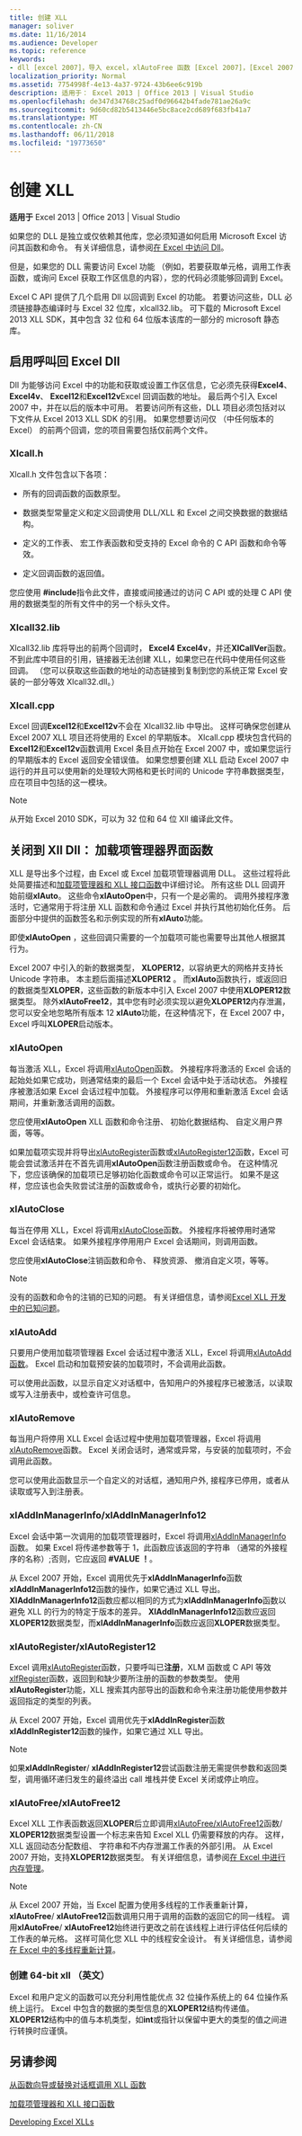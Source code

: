 ```yaml
---
title: 创建 XLL
manager: soliver
ms.date: 11/16/2014
ms.audience: Developer
ms.topic: reference
keywords:
- dll [excel 2007]，导入 excel，xlAutoFree 函数 [Excel 2007]，[Excel 2007],xlcall32.lib [Excel 2007]，[Excel 2007],xlcall.cpp [Excel 2007]，xlAutoRemove 函数 [Excel 2007，] xlAddInManagerInfo xlAutoRegister 函数 xlAutoFree12 函数调用函数 [Excel 2007]、 xlAutoAdd 函数 [Excel 2007]、 xlAutoOpen 函数 [Excel 2007]、 xlAutoClose 函数 [Excel 2007，] Dll [Excel 2007] 中，打开到 xll （英文），调用 Excel xlAutoRegister12 函数 [Excel 2007],xlcall.h [Excel Xll [Excel 2007]2007 年]，xlAddInManagerInfo12 函数 [Excel 2007]
localization_priority: Normal
ms.assetid: 7754998f-4e13-4a37-9724-43b6ee6c919b
description: 适用于： Excel 2013 | Office 2013 | Visual Studio
ms.openlocfilehash: de347d34768c25adf0d96642b4fade781ae26a9c
ms.sourcegitcommit: 9d60cd82b5413446e5bc8ace2cd689f683fb41a7
ms.translationtype: MT
ms.contentlocale: zh-CN
ms.lasthandoff: 06/11/2018
ms.locfileid: "19773650"
---
```

# <a name="creating-xlls"></a>创建 XLL

**适用于** Excel 2013 | Office 2013 | Visual Studio 
  
如果您的 DLL 是独立或仅依赖其他库，您必须知道如何启用 Microsoft Excel 访问其函数和命令。 有关详细信息，请参阅[在 Excel 中访问 Dll](how-to-access-dlls-in-excel.md)。 
  
但是，如果您的 DLL 需要访问 Excel 功能 （例如，若要获取单元格，调用工作表函数，或询问 Excel 获取工作区信息的内容），您的代码必须能够回调到 Excel。
  
Excel C API 提供了几个启用 Dll 以回调到 Excel 的功能。 若要访问这些，DLL 必须链接静态编译时与 Excel 32 位库，xlcall32.lib。 可下载的 Microsoft Excel 2013 XLL SDK，其中包含 32 位和 64 位版本该库的一部分的 microsoft 静态库。
  
## <a name="enabling-dlls-to-call-back-into-excel"></a>启用呼叫回 Excel Dll

Dll 为能够访问 Excel 中的功能和获取或设置工作区信息，它必须先获得**Excel4**、 **Excel4v**、 **Excel12**和**Excel12v**Excel 回调函数的地址。 最后两个引入 Excel 2007 中，并在以后的版本中可用。 若要访问所有这些，DLL 项目必须包括对以下文件从 Excel 2013 XLL SDK 的引用。 如果您想要访问仅 （中任何版本的 Excel） 的前两个回调，您的项目需要包括仅前两个文件。
  
### <a name="xlcallh"></a>Xlcall.h

Xlcall.h 文件包含以下各项：
  
- 所有的回调函数的函数原型。
    
- 数据类型常量定义和定义回调使用 DLL/XLL 和 Excel 之间交换数据的数据结构。
    
- 定义的工作表、 宏工作表函数和受支持的 Excel 命令的 C API 函数和命令等效。
    
- 定义回调函数的返回值。
    
您应使用 **#include**指令此文件，直接或间接通过的访问 C API 或的处理 C API 使用的数据类型的所有文件中的另一个标头文件。 
  
### <a name="xlcall32lib"></a>Xlcall32.lib

Xlcall32.lib 库将导出的前两个回调时， **Excel4** **Excel4v**，并还**XlCallVer**函数。 不到此库中项目的引用，链接器无法创建 XLL，如果您已在代码中使用任何这些回调。 （您可以获取这些函数的地址的动态链接到复制到您的系统正常 Excel 安装的一部分等效 Xlcall32.dll。） 
  
### <a name="xlcallcpp"></a>Xlcall.cpp

Excel 回调**Excel12**和**Excel12v**不会在 Xlcall32.lib 中导出。 这样可确保您创建从 Excel 2007 XLL 项目还将使用的 Excel 的早期版本。 Xlcall.cpp 模块包含代码的**Excel12**和**Excel12v**函数调用 Excel 条目点开始在 Excel 2007 中，或如果您运行的早期版本的 Excel 返回安全错误值。 如果您想要创建 XLL 启动 Excel 2007 中运行的并且可以使用新的处理较大网格和更长时间的 Unicode 字符串数据类型，应在项目中包括的这一模块。 
  
> [!NOTE]
> 从开始 Excel 2010 SDK，可以为 32 位和 64 位 Xll 编译此文件。 
  
## <a name="turning-dlls-into-xlls-add-in-manager-interface-functions"></a>关闭到 Xll Dll： 加载项管理器界面函数

XLL 是导出多个过程，由 Excel 或 Excel 加载项管理器调用 DLL。 这些过程将此处简要描述和[加载项管理器和 XLL 接口函数](add-in-manager-and-xll-interface-functions.md)中详细讨论。 所有这些 DLL 回调开始前缀**xlAuto**。 这些命令**xlAutoOpen**中，只有一个是必需的。 调用外接程序激活时，它通常用于将注册 XLL 函数和命令通过 Excel 并执行其他初始化任务。 后面部分中提供的函数签名和示例实现的所有**xlAuto**功能。 
  
即使**xlAutoOpen** ，这些回调只需要的一个加载项可能也需要导出其他人根据其行为。 
  
Excel 2007 中引入的新的数据类型， **XLOPER12**，以容纳更大的网格并支持长 Unicode 字符串。 本主题后面描述**XLOPER12** 。 而**xlAuto**函数执行，或返回旧的数据类型**XLOPER**，这些函数的新版本中引入 Excel 2007 中使用**XLOPER12**数据类型。 除外**xlAutoFree12**，其中您有时必须实现以避免**XLOPER12**内存泄漏，您可以安全地忽略所有版本 12 **xlAuto**功能，在这种情况下，在 Excel 2007 中，Excel 呼叫**XLOPER**启动版本。 
  
### <a name="xlautoopen"></a>xlAutoOpen

每当激活 XLL，Excel 将调用[xlAutoOpen](xlautoopen.md)函数。 外接程序将激活的 Excel 会话的起始处如果它成功，则通常结束的最后一个 Excel 会话中处于活动状态。 外接程序被激活如果 Excel 会话过程中加载。 外接程序可以停用和重新激活 Excel 会话期间，并重新激活调用的函数。 
  
您应使用**xlAutoOpen** XLL 函数和命令注册、 初始化数据结构、 自定义用户界面，等等。 
  
如果加载项实现并将导出[xlAutoRegister](xlautoregister-xlautoregister12.md)函数或[xlAutoRegister12](xlautoregister-xlautoregister12.md)函数，Excel 可能会尝试激活并在不首先调用**xlAutoOpen**函数注册函数或命令。 在这种情况下，您应该确保的加载项已足够初始化函数或命令可以正常运行。 如果不是这样，您应该也会失败尝试注册的函数或命令，或执行必要的初始化。 
  
### <a name="xlautoclose"></a>xlAutoClose

每当在停用 XLL，Excel 将调用[xlAutoClose](xlautoclose.md)函数。 外接程序将被停用时通常 Excel 会话结束。 如果外接程序停用用户 Excel 会话期间，则调用函数。 
  
您应使用**xlAutoClose**注销函数和命令、 释放资源、 撤消自定义项，等等。 
  
> [!NOTE]
> 没有的函数和命令的注销的已知的问题。 有关详细信息，请参阅[Excel XLL 开发中的已知问题](known-issues-in-excel-xll-development.md)。 
  
### <a name="xlautoadd"></a>xlAutoAdd

只要用户使用加载项管理器 Excel 会话过程中激活 XLL，Excel 将调用[xlAutoAdd 函数](xlautoadd.md)。 Excel 启动和加载预安装的加载项时，不会调用此函数。 
  
可以使用此函数，以显示自定义对话框中，告知用户的外接程序已被激活，以读取或写入注册表中，或检查许可信息。
  
### <a name="xlautoremove"></a>xlAutoRemove

每当用户将停用 XLL Excel 会话过程中使用加载项管理器，Excel 将调用[xlAutoRemove](xlautoremove.md)函数。 Excel 关闭会话时，通常或异常，与安装的加载项时，不会调用此函数。 
  
您可以使用此函数显示一个自定义的对话框，通知用户外, 接程序已停用，或者从读取或写入到注册表。
  
### <a name="xladdinmanagerinfoxladdinmanagerinfo12"></a>xlAddInManagerInfo/xlAddInManagerInfo12

Excel 会话中第一次调用的加载项管理器时，Excel 将调用[xlAddInManagerInfo](xladdinmanagerinfo-xladdinmanagerinfo12.md)函数。 如果 Excel 将传递参数等于 1，此函数应该返回的字符串 （通常的外接程序的名称）;否则，它应返回 **#VALUE ！**。
  
从 Excel 2007 开始，Excel 调用优先于**xlAddInManagerInfo**函数**xlAddInManagerInfo12**函数的操作，如果它通过 XLL 导出。 **XlAddInManagerInfo12**函数应都以相同的方式为**xlAddInManagerInfo**函数以避免 XLL 的行为的特定于版本的差异。 **XlAddInManagerInfo12**函数应返回**XLOPER12**数据类型，而**xlAddInManagerInfo**函数应返回**XLOPER**数据类型。 
  
### <a name="xlautoregisterxlautoregister12"></a>xlAutoRegister/xlAutoRegister12

Excel 调用[xlAutoRegister](xlautoregister-xlautoregister12.md)函数，只要呼叫已**注册**，XLM 函数或 C API 等效[xlfRegister](xlfregister-form-1.md)函数，返回到和缺少要所注册的函数的参数类型。 使用**xlAutoRegister**功能，XLL 搜索其内部导出的函数和命令来注册功能使用参数并返回指定的类型的列表。 
  
从 Excel 2007 开始，Excel 调用优先于**xlAddInRegister**函数**xlAddInRegister12**函数的操作，如果它通过 XLL 导出。 
  
> [!NOTE]
> 如果**xlAddInRegister**/ **xlAddInRegister12**尝试函数注册无需提供参数和返回类型，调用循环递归发生的最终溢出 call 堆栈并使 Excel 关闭或停止响应。 
  
### <a name="xlautofreexlautofree12"></a>xlAutoFree/xlAutoFree12

Excel XLL 工作表函数返回**XLOPER**后立即调用[xlAutoFree/xlAutoFree12](xlautofree-xlautofree12.md)函数/ **XLOPER12**数据类型设置一个标志来告知 Excel XLL 仍需要释放的内存。 这样，XLL 返回动态分配数组、 字符串和不内存泄漏工作表的外部引用。 从 Excel 2007 开始，支持**XLOPER12**数据类型。 有关详细信息，请参阅[在 Excel 中进行内存管理](memory-management-in-excel.md)。
  
> [!NOTE]
> 从 Excel 2007 开始，当 Excel 配置为使用多线程的工作表重新计算， **xlAutoFree**/ **xlAutoFree12**函数调用只用于调用的函数的返回它的同一线程。 调用**xlAutoFree**/ **xlAutoFree12**始终进行更改之前在该线程上进行评估任何后续的工作表的单元格。 这样可简化您 XLL 中的线程安全设计。 有关详细信息，请参阅[在 Excel 中的多线程重新计算](multithreaded-recalculation-in-excel.md)。 
  
### <a name="creating-64-bit-xlls"></a>创建 64-bit xll （英文）

Excel 和用户定义的函数可以充分利用性能优点 32 位操作系统上的 64 位操作系统上运行。 Excel 中包含的数据的类型信息的**XLOPER12**结构传递值。 **XLOPER12**结构中的值与本机类型，如**int**或指针以保留中更大的类型的值之间进行转换时应谨慎。 
  
## <a name="see-also"></a>另请参阅



[从函数向导或替换对话框调用 XLL 函数](how-to-call-xll-functions-from-the-function-wizard-or-replace-dialog-boxes.md)
  
[加载项管理器和 XLL 接口函数](add-in-manager-and-xll-interface-functions.md)
  
[Developing Excel XLLs](developing-excel-xlls.md)

